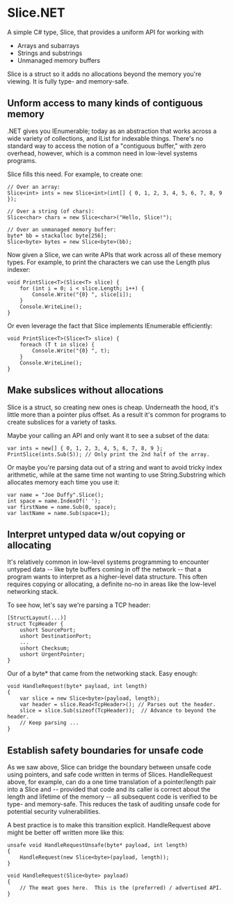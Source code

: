 # Slice.NET

A simple C# type, Slice, that provides a uniform API for working with

- Arrays and subarrays
- Strings and substrings
- Unmanaged memory buffers

Slice is a struct so it adds no allocations beyond the memory you're viewing.
It is fully type- and memory-safe.

## Unform access to many kinds of contiguous memory

.NET gives you IEnumerable<T>; today as an abstraction that works across a wide
variety of collections, and IList<T> for indexable things.  There's no standard
way to access the notion of a "contiguous buffer," with zero overhead, however,
which is a common need in low-level systems programs.

Slice fills this need.  For example, to create one:

    // Over an array:
    Slice<int> ints = new Slice<int>(int[] { 0, 1, 2, 3, 4, 5, 6, 7, 8, 9 });

    // Over a string (of chars):
    Slice<char> chars = new Slice<char>("Hello, Slice!");

    // Over an unmanaged memory buffer:
    byte* bb = stackalloc byte[256];
    Slice<byte> bytes = new Slice<byte>(bb);

Now given a Slice, we can write APIs that work across all of these memory types.
For example, to print the characters we can use the Length plus indexer:

    void PrintSlice<T>(Slice<T> slice) {
        for (int i = 0; i < slice.Length; i++) {
            Console.Write("{0} ", slice[i]);
        }
        Console.WriteLine();
    }

Or even leverage the fact that Slice implements IEnumerable efficiently:

    void PrintSlice<T>(Slice<T> slice) {
        foreach (T t in slice) {
            Console.Write("{0} ", t);
        }
        Console.WriteLine();
    }

## Make subslices without allocations

Slice is a struct, so creating new ones is cheap.  Underneath the hood, it's
little more than a pointer plus offset.  As a result it's common for programs to
create subslices for a variety of tasks.

Maybe your calling an API and only want it to see a subset of the data:

    var ints = new[] { 0, 1, 2, 3, 4, 5, 6, 7, 8, 9 };
    PrintSlice(ints.Sub(5)); // Only print the 2nd half of the array.

Or maybe you're parsing data out of a string and want to avoid tricky index
arithmetic, while at the same time not wanting to use String.Substring which
allocates memory each time you use it:

    var name = "Joe Duffy".Slice();
    int space = name.IndexOf(' ');
    var firstName = name.Sub(0, space);
    var lastName = name.Sub(space+1);

## Interpret untyped data w/out copying or allocating

It's relatively common in low-level systems programming to encounter untyped
data -- like byte buffers coming in off the network -- that a program wants to
interpret as a higher-level data structure.  This often requires copying or
allocating, a definite no-no in areas like the low-level networking stack.

To see how, let's say we're parsing a TCP header:

    [StructLayout(...)]
    struct TcpHeader {
        ushort SourcePort;
        ushort DestinationPort;
        ...
        ushort Checksum;
        ushort UrgentPointer;
    }

Our of a byte\* that came from the networking stack.  Easy enough:

    void HandleRequest(byte* payload, int length)
    {
        var slice = new Slice<byte>(payload, length);
        var header = slice.Read<TcpHeader>(); // Parses out the header.
        slice = slice.Sub(sizeof(TcpHeader));  // Advance to beyond the header.
        // Keep parsing ...
    }

## Establish safety boundaries for unsafe code

As we saw above, Slice can bridge the boundary between unsafe code using pointers,
and safe code written in terms of Slices.  HandleRequest above, for example, can
do a one time translation of a pointer/length pair into a Slice and -- provided
that code and its caller is correct about the length and lifetime of the memory --
all subsequent code is verified to be type- and memory-safe.  This reduces the
task of auditing unsafe code for potential security vulnerabilities.

A best practice is to make this transition explicit.  HandleRequest above might
be better off written more like this:

    unsafe void HandleRequestUnsafe(byte* payload, int length)
    {
        HandleRequest(new Slice<byte>(payload, length));
    }

    void HandleRequest(Slice<byte> payload)
    {
        // The meat goes here.  This is the (preferred) / advertised API.
    }

